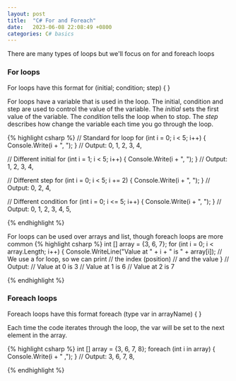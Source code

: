 ```yaml
---
layout: post
title:  "C# For and Foreach"
date:   2023-06-08 22:08:49 +0800
categories: C# basics
---
```


There are many types of loops but we'll focus on for and foreach loops

### For loops
For loops have this format
for (initial; condition; step) {
}

For loops have a variable that is used in the loop. The initial, condition and step
are used to control the value of the variable.
The *initial* sets the first value of the variable.
The *condition* tells the loop when to stop.
The *step* describes how change the variable each time you go through the loop.

{% highlight csharp %}
// Standard for loop
for (int i = 0; i < 5; i++) {
    Console.Write(i + ", ");
}
// Output: 0, 1, 2, 3, 4,

// Different initial
for (int i = 1; i < 5; i++) {
    Console.Write(i + ", ");
}
// Output: 1, 2, 3, 4,

// Different step
for (int i = 0; i < 5; i += 2) {
    Console.Write(i + ", ");
}
// Output: 0, 2, 4,

// Different condition
for (int i = 0; i <= 5; i++) {
    Console.Write(i + ", ");
}
// Output: 0, 1, 2, 3, 4, 5,

{% endhighlight %}

For loops can be used over arrays and list, though foreach loops are more common
{% highlight csharp %}
int [] array = {3, 6, 7};
for (int i = 0; i < array.Length; i++) {
    Console.WriteLine("Value at " + i + " is " + array[i]);
    // We use a for loop, so we can print
    //  the index (position)
    //  and the value
}
// Output:
//   Value at 0 is 3
//   Value at 1 is 6
//   Value at 2 is 7

{% endhighlight %}


### Foreach loops
Foreach loops have this format
foreach (type var in arrayName) {
}

Each time the code iterates through the loop, the var will be set to the next
element in the array.

{% highlight csharp %}
int [] array = {3, 6, 7, 8};
foreach (int i in array) {
    Console.Write(i + " ,");
}
// Output: 3, 6, 7, 8,

{% endhighlight %}